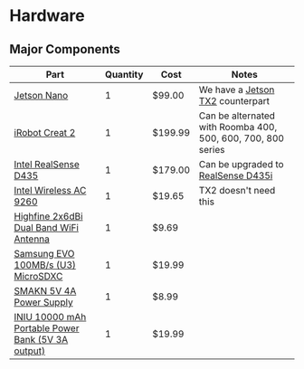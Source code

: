 Hardware
================

## Major Components
|  Part         |  Quantity       |  Cost    |  Notes          |
|---------------|-----------------|----------|-----------------|
| [Jetson Nano](https://developer.nvidia.com/embedded/jetson-nano-developer-kit) | 1 | $99.00 | We have a [Jetson TX2](https://developer.nvidia.com/embedded/jetson-tx2-developer-kit) counterpart |
| [iRobot Creat 2](https://www.irobot.com/about-irobot/stem/create-2) | 1 | $199.99 | Can be alternated with Roomba 400, 500, 600, 700, 800 series |
| [Intel RealSense D435](https://www.intelrealsense.com/depth-camera-d435/) | 1 | $179.00 | Can be upgraded to [RealSense D435i](https://www.intelrealsense.com/depth-camera-d435i/) |
| [Intel Wireless AC 9260](https://www.amazon.com/Intel-Wireless-Ac-9260-2230-Gigabit/dp/B079QJQF4Y) | 1 | $19.65 | TX2 doesn't need this |
| [Highfine 2x6dBi Dual Band WiFi Antenna](https://www.amazon.com/Highfine-Wireless-Extension-Bulkhead-Repeater/dp/B01GMBUS8O/ref=sr_1_5?keywords=wifi+antenna&qid=1566620579&s=electronics&sr=1-5) | 1 | $9.69 |  |
| [Samsung EVO 100MB/s (U3) MicroSDXC](https://www.amazon.com/Samsung-MicroSDXC-Adapter-MB-ME128GA-AM/dp/B06XWZWYVP/ref=sr_1_3?crid=39N8STYZRBVJK&keywords=evo+128gb+micro+sd+card&qid=1566648764&s=gateway&sprefix=evo+128%2Caps%2C408&sr=8-3) | 1 | $19.99 |  |
| [SMAKN 5V 4A Power Supply](https://www.amazon.com/SMAKN-Switching-Supply-Adapter-100-240/dp/B01N4HYWAM/ref=sr_1_4?keywords=5v+4a&qid=1566648952&s=gateway&sr=8-4) | 1 | $8.99 |  |
| [INIU 10000 mAh Portable Power Bank (5V 3A output)](https://www.amazon.com/INIU-Portable-External-Powerbank-Compatible/dp/B07H6LB4J4/ref=sr_1_3?crid=OWXHLPK9RIYE&keywords=iniu+10000+mah+portable+power+bank&qid=1566649789&s=gateway&sprefix=iniu+10000%2Caps%2C274&sr=8-3) | 1 | $19.99 | |

